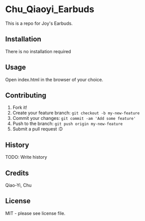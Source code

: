 # Chu_Qiaoyi_Earbuds
This is a repo for Joy's Earbuds.

## Installation
There is no installation required

## Usage
Open index.html in the browser of your choice.

## Contributing
1. Fork it!
2. Create your feature branch: `git checkout -b my-new-feature`
3. Commit your changes: `git commit -am 'Add some feature'`
4. Push to the branch: `git push origin my-new-feature`
5. Submit a pull request :D

## History
TODO: Write history

## Credits
Qiao-Yi, Chu

## License
MIT - please see license file.